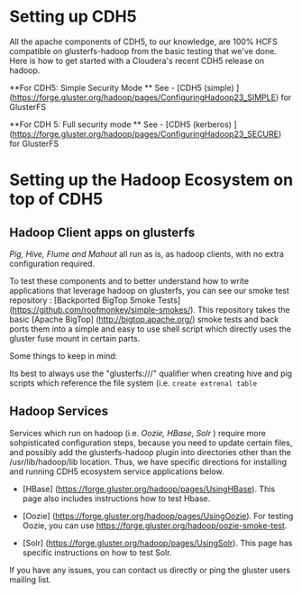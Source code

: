 # Setting up CDH5 #

All the apache components of CDH5, to our knowledge, are 100% HCFS compatible on glusterfs-hadoop from the basic testing that we've done.  Here is how to get started with a Cloudera's recent CDH5 release on hadoop.

**For CDH5: Simple Security Mode ** 
See - [CDH5 (simple) ] (https://forge.gluster.org/hadoop/pages/ConfiguringHadoop23_SIMPLE) for GlusterFS

**For CDH 5: Full security mode ** 
See - [CDH5 (kerberos) ] (https://forge.gluster.org/hadoop/pages/ConfiguringHadoop23_SECURE) for GlusterFS

# Setting up the Hadoop Ecosystem on top of CDH5 #

## Hadoop Client apps on glusterfs ##

*Pig, Hive, Flume and Mahout* all run as is, as hadoop clients, with no extra configuration required.  
 
To test these components and to better understand how to write applications that leverage hadoop on glusterfs, you can see our smoke test repository : [Backported BigTop Smoke Tests] (https://github.com/roofmonkey/simple-smokes/).  This repository takes the basic [Apache BigTop] (http://bigtop.apache.org/) smoke tests and back ports them into a simple and easy to use shell script which directly uses the gluster fuse mount in certain parts.

Some things to keep in mind:  

Its best to always use the "glusterfs:///" qualifier when creating hive and pig scripts which reference the file system (i.e. `create extrenal table `

## Hadoop Services ##

Services which run on hadoop (i.e. *Oozie, HBase, Solr*  ) require more sohpisticated configuration steps, because you need to update certain files, and possibly add the glusterfs-hadoop plugin into directories other than the /usr/lib/hadoop/lib location.  Thus, we have specific directions for installing and running CDH5 ecosystem service applications below.

* [HBase] (https://forge.gluster.org/hadoop/pages/UsingHBase). This page also includes instructions how to test Hbase.

* [Oozie] (https://forge.gluster.org/hadoop/pages/UsingOozie).  For testing Oozie, you can use https://forge.gluster.org/hadoop/oozie-smoke-test.

* [Solr] (https://forge.gluster.org/hadoop/pages/UsingSolr).  This page has specific instructions on how to test Solr. 

If you have any issues, you can contact us directly or ping the gluster users mailing list.   